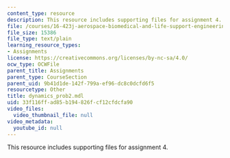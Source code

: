 ```yaml
---
content_type: resource
description: This resource includes supporting files for assignment 4.
file: /courses/16-423j-aerospace-biomedical-and-life-support-engineering-spring-2006/33f116ffad85b194826fcf12cfdcfa90_dynamics_prob2.mdl
file_size: 15386
file_type: text/plain
learning_resource_types:
- Assignments
license: https://creativecommons.org/licenses/by-nc-sa/4.0/
ocw_type: OCWFile
parent_title: Assignments
parent_type: CourseSection
parent_uid: 9b41d1de-142f-799a-ef96-dc8c0dcfd6f5
resourcetype: Other
title: dynamics_prob2.mdl
uid: 33f116ff-ad85-b194-826f-cf12cfdcfa90
video_files:
  video_thumbnail_file: null
video_metadata:
  youtube_id: null
---
```

This resource includes supporting files for assignment 4.